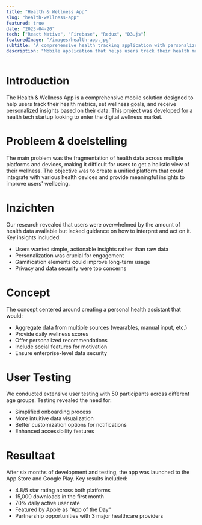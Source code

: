 ```yaml
---
title: "Health & Wellness App"
slug: "health-wellness-app"
featured: true
date: "2023-04-20"
tech: ["React Native", "Firebase", "Redux", "D3.js"]
featuredImage: "/images/health-app.jpg"
subtitle: "A comprehensive health tracking application with personalized insights"
description: "Mobile application that helps users track their health metrics and receive personalized wellness recommendations"
---
```


# Introduction

The Health & Wellness App is a comprehensive mobile solution designed to help users track their health metrics, set wellness goals, and receive personalized insights based on their data. This project was developed for a health tech startup looking to enter the digital wellness market.

# Probleem & doelstelling

The main problem was the fragmentation of health data across multiple platforms and devices, making it difficult for users to get a holistic view of their wellness. The objective was to create a unified platform that could integrate with various health devices and provide meaningful insights to improve users' wellbeing.

# Inzichten

Our research revealed that users were overwhelmed by the amount of health data available but lacked guidance on how to interpret and act on it. Key insights included:
- Users wanted simple, actionable insights rather than raw data
- Personalization was crucial for engagement
- Gamification elements could improve long-term usage
- Privacy and data security were top concerns

# Concept

The concept centered around creating a personal health assistant that would:
- Aggregate data from multiple sources (wearables, manual input, etc.)
- Provide daily wellness scores
- Offer personalized recommendations
- Include social features for motivation
- Ensure enterprise-level data security

# User Testing

We conducted extensive user testing with 50 participants across different age groups. Testing revealed the need for:
- Simplified onboarding process
- More intuitive data visualization
- Better customization options for notifications
- Enhanced accessibility features

# Resultaat

After six months of development and testing, the app was launched to the App Store and Google Play. Key results included:
- 4.8/5 star rating across both platforms
- 15,000 downloads in the first month
- 70% daily active user rate
- Featured by Apple as "App of the Day"
- Partnership opportunities with 3 major healthcare providers